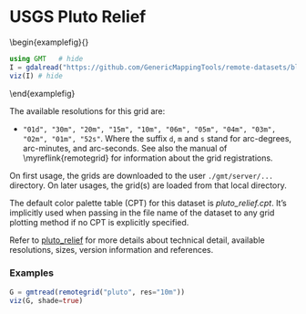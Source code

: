 # USGS Pluto Relief


\begin{examplefig}{}
```julia
using GMT	# hide
I = gdalread("https://github.com/GenericMappingTools/remote-datasets/blob/main/docs/_static/GMT_pluto_relief.jpg?raw=true"); # hide
viz(I) # hide
```
\end{examplefig}

The available resolutions for this grid are:
- `"01d", "30m", "20m", "15m", "10m", "06m", "05m", "04m", "03m", "02m", "01m", "52s"`. Where
  the suffix `d`, `m` and `s` stand for arc-degrees, arc-minutes, and arc-seconds. See also the manual
  of \myreflink{remotegrid} for information about the grid registrations.

On first usage, the grids are downloaded to the user `./gmt/server/...` directory. On later usages,
the grid(s) are loaded from that local directory.

The default color palette table (CPT) for this dataset is _pluto_relief.cpt_. It’s implicitly used when passing in the
file name of the dataset to any grid plotting method if no CPT is explicitly specified.

Refer to [pluto_relief](https://www.generic-mapping-tools.org/remote-datasets/pluto-relief.html) for more details
about technical detail, available resolutions, sizes, version information and references.

### Examples

```julia
G = gmtread(remotegrid("pluto", res="10m"))
viz(G, shade=true)
```
